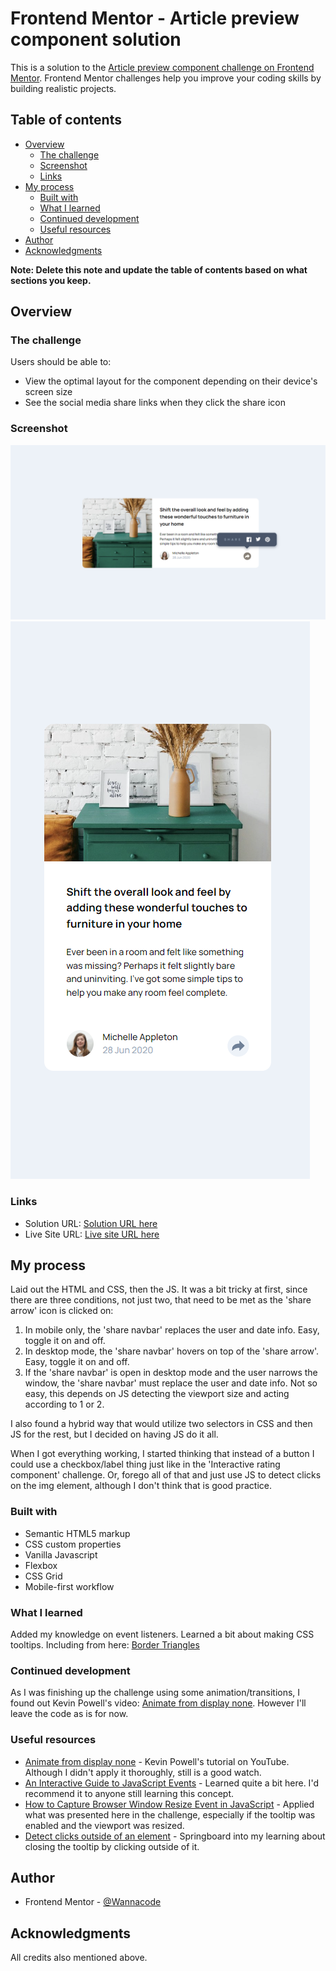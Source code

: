 # Frontend Mentor - Article preview component solution

This is a solution to the [Article preview component challenge on Frontend Mentor](https://www.frontendmentor.io/challenges/article-preview-component-dYBN_pYFT). Frontend Mentor challenges help you improve your coding skills by building realistic projects. 

## Table of contents

- [Overview](#overview)
  - [The challenge](#the-challenge)
  - [Screenshot](#screenshot)
  - [Links](#links)
- [My process](#my-process)
  - [Built with](#built-with)
  - [What I learned](#what-i-learned)
  - [Continued development](#continued-development)
  - [Useful resources](#useful-resources)
- [Author](#author)
- [Acknowledgments](#acknowledgments)

**Note: Delete this note and update the table of contents based on what sections you keep.**

## Overview

### The challenge

Users should be able to:

- View the optimal layout for the component depending on their device's screen size
- See the social media share links when they click the share icon

### Screenshot

![Screenshot Desktop](./Screenshot-desktop-202301-28.png)
![Screenshot Mobile](./Screenshot-mobile-202301-28.png)

### Links

- Solution URL: [Solution URL here](https://github.com/kwngptrl/FEM-article-preview-component-master)
- Live Site URL: [Live site URL here](https://kwngptrl.github.io/FEM-article-preview-component-master/)

## My process

Laid out the HTML and CSS, then the JS. It was a bit tricky at first, since there are three conditions, not just two, that need to be met as the 'share arrow' icon is clicked on:
1. In mobile only, the 'share navbar' replaces the user and date info. Easy, toggle it on and off.
2. In desktop mode, the 'share navbar' hovers on top of the 'share arrow'. Easy, toggle it on and off.
3. If the 'share navbar' is open in desktop mode and the user narrows the window, the 'share navbar' must replace the user and date info. Not so easy, this depends on JS detecting the viewport size and acting according to 1 or 2.

I also found a hybrid way that would utilize two selectors in CSS and then JS for the rest, but I decided on having JS do it all.

When I got everything working, I started thinking that instead of a button I could use a checkbox/label thing just like in the 'Interactive rating component' challenge. Or, forego all of that and just use JS to detect clicks on the img element, although I don't think that is good practice.

### Built with

- Semantic HTML5 markup
- CSS custom properties
- Vanilla Javascript
- Flexbox
- CSS Grid
- Mobile-first workflow

### What I learned

Added my knowledge on event listeners. 
Learned a bit about making CSS tooltips. Including from here: [Border Triangles](https://css-tricks.com/books/greatest-css-tricks/how-to-make-a-triangle/)


### Continued development

As I was finishing up the challenge using some animation/transitions, I found out Kevin Powell's video: [Animate from display none](https://www.youtube.com/watch?v=4prVdA7_6u0). However I'll leave the code as is for now.

### Useful resources

- [Animate from display none](https://www.youtube.com/watch?v=4prVdA7_6u0) - Kevin Powell's tutorial on YouTube. Although I didn't apply it thoroughly, still is a good watch.
- [An Interactive Guide to JavaScript Events](hhttps://www.aleksandrhovhannisyan.com/blog/interactive-guide-to-javascript-events/) - Learned quite a bit here. I'd recommend it to anyone still learning this concept.
- [How to Capture Browser Window Resize Event in JavaScript](https://www.tutorialrepublic.com/faq/how-to-capture-browser-window-resize-event-in-javascript.php) - Applied what was presented here in the challenge, especially if the tooltip was enabled and the viewport was resized.
- [Detect clicks outside of an element](https://www.dom-tricks.com/click-outside) - Springboard into my learning about closing the tooltip by clicking outside of it.

## Author

- Frontend Mentor - [@Wannacode](https://www.frontendmentor.io/profile/kwngptrl)

## Acknowledgments

All credits also mentioned above.
